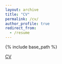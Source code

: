 ```yaml
---
layout: archive
title: "CV"
permalink: /cv/
author_profile: true
redirect_from:
  - /resume
---
```


{% include base_path %}

[CV](files/Yi_Chen_Resume_20241024.pdf)

